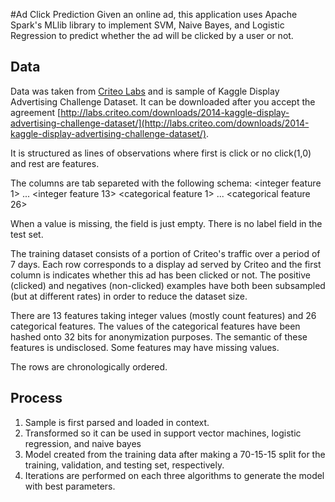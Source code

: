 #Ad Click Prediction
Given an online ad, this application uses Apache Spark's MLlib library to implement SVM, Naive Bayes, and Logistic Regression to predict whether the ad will be clicked by a user or not.

## Data

Data was taken from [Criteo Labs](http://labs.criteo.com/) and is sample of Kaggle Display Advertising Challenge Dataset.
It can be downloaded after you accept the agreement
[http://labs.criteo.com/downloads/2014-kaggle-display-advertising-challenge-dataset/](http://labs.criteo.com/downloads/2014-kaggle-display-advertising-challenge-dataset/).

It is structured as lines of observations where first is click or no click(1,0) and rest are features.

The columns are tab separeted with the following schema:
<label> <integer feature 1> ... <integer feature 13> <categorical feature 1> ... <categorical feature 26>

When a value is missing, the field is just empty.
There is no label field in the test set.

The training dataset consists of a portion of Criteo's traffic over a period
of 7 days. Each row corresponds to a display ad served by Criteo and the first
column is indicates whether this ad has been clicked or not.
The positive (clicked) and negatives (non-clicked) examples have both been
subsampled (but at different rates) in order to reduce the dataset size.

There are 13 features taking integer values (mostly count features) and 26
categorical features. The values of the categorical features have been hashed
onto 32 bits for anonymization purposes. 
The semantic of these features is undisclosed. Some features may have missing values.

The rows are chronologically ordered.

## Process

1) Sample is first parsed and loaded in context.
2) Transformed so it can be used in support vector machines, logistic regression, and naive bayes
3) Model created from the training data after making a 70-15-15 split for the training, validation, and testing set, respectively.
5) Iterations are performed on each three algorithms to generate the model with best parameters.
